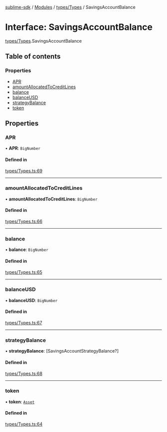 [sublime-sdk](../README.md) / [Modules](../modules.md) / [types/Types](../modules/types_Types.md) / SavingsAccountBalance

# Interface: SavingsAccountBalance

[types/Types](../modules/types_Types.md).SavingsAccountBalance

## Table of contents

### Properties

- [APR](types_Types.SavingsAccountBalance.md#apr)
- [amountAllocatedToCreditLines](types_Types.SavingsAccountBalance.md#amountallocatedtocreditlines)
- [balance](types_Types.SavingsAccountBalance.md#balance)
- [balanceUSD](types_Types.SavingsAccountBalance.md#balanceusd)
- [strategyBalance](types_Types.SavingsAccountBalance.md#strategybalance)
- [token](types_Types.SavingsAccountBalance.md#token)

## Properties

### APR

• **APR**: `BigNumber`

#### Defined in

[types/Types.ts:69](https://github.com/sublime-finance/sublime-sdk/blob/c4b3a81/src/types/Types.ts#L69)

___

### amountAllocatedToCreditLines

• **amountAllocatedToCreditLines**: `BigNumber`

#### Defined in

[types/Types.ts:66](https://github.com/sublime-finance/sublime-sdk/blob/c4b3a81/src/types/Types.ts#L66)

___

### balance

• **balance**: `BigNumber`

#### Defined in

[types/Types.ts:65](https://github.com/sublime-finance/sublime-sdk/blob/c4b3a81/src/types/Types.ts#L65)

___

### balanceUSD

• **balanceUSD**: `BigNumber`

#### Defined in

[types/Types.ts:67](https://github.com/sublime-finance/sublime-sdk/blob/c4b3a81/src/types/Types.ts#L67)

___

### strategyBalance

• **strategyBalance**: [SavingsAccountStrategyBalance?]

#### Defined in

[types/Types.ts:68](https://github.com/sublime-finance/sublime-sdk/blob/c4b3a81/src/types/Types.ts#L68)

___

### token

• **token**: [`Asset`](types_Types.Asset.md)

#### Defined in

[types/Types.ts:64](https://github.com/sublime-finance/sublime-sdk/blob/c4b3a81/src/types/Types.ts#L64)
